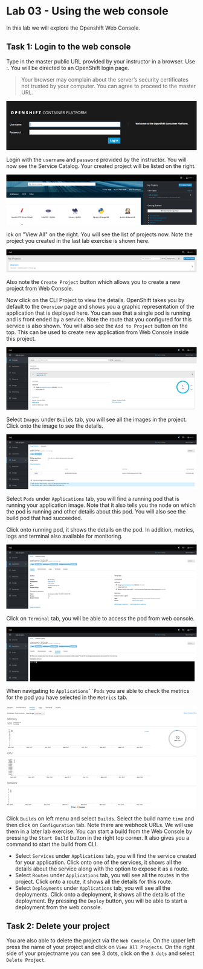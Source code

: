 # Lab 03 - Using the web console

In this lab we will explore the Openshift Web Console.

## Task 1: Login to the web console

Type in the master public URL provided by your instructor in a browser. Use
<master public URL>:<port>. You will be directed to an OpenShift login page.

> Your browser may complain about the server’s security certificates not trusted by your computer. You can agree to proceed to the master URL.

![login](../images/login.png "Login")

Login with the `username` and `password` provided by the instructor. You will now see the Service Catalog. Your created project will be listed on the right.

![service_catalog](../images/service_catalog.png "service_catalog")

ick on "View All" on the right. You will see the list of projects now.
Note the project you created in the last lab exercise is shown here.

![projects_list](../images/projects_list.png "projects_list")

Also note the `Create Project` button which allows you to create a new
project from Web Console.

Now click on the CLI Project to view the details. OpenShift takes you by
default to the `Overview` page and shows you a graphic representation of
the application that is deployed here. You can see that a single pod is
running and is front ended by a service. Note the route that you
configured for this service is also shown. You will also see the `Add to
Project` button on the top. This can be used to create new application
from Web Console inside this project.

![project_details](../images/project_details.png "project_details")

Select `Images` under `Builds` tab, you will see all the images in the project. Click onto the image to see the details.

![image_details](../images/image_details.png "image_details")

Select `Pods` under `Applications` tab, you will find a running pod that
is running your application image. Note that it also tells you the node
on which the pod is running and other details about this pod. You will
also see the build pod that had succeeded.

Click onto running pod, it shows the details on the pod. In addition,
metrics, logs and terminal also available for monitoring.

![project_pod_details](../images/project_pod_details.png "project_pod_details")

Click on `Terminal` tab, you will be able to access the pod from web
console.

![terminal_view.png](../images/terminal_view.png "terminal_view")

When navigating to `Applications``Pods` you are able to check the metrics for the
pod you have selected in the `Metrics` tab.

![pod_metrics.png](../images/pod_metrics.png "pod_metrics")

Click `Builds` on left menu and select `Builds`. Select the build name
`time` and then click on `Configuration` tab. Note there are webhook
URLs. We will use them in a later lab exercise. You can start a build
from the Web Console by pressing the `Start Build` button in the right
top corner. It also gives you a command to start the build from CLI.

* Select `Services` under `Applications` tab, you will find the service
created for your application. Click onto one of the services, it shows
all the details about the service along with the option to expose it as
a route.
* Select `Routes` under `Applications` tab, you will see all the routes
in the project. Click onto a route, it shows all the details for this
route.
* Select `Deployments` under `Applications` tab, you will see all the
deployments. Click onto a deployment, it shows all the details of the
deployment. By pressing the `Deploy` button, you will be able to start a
deployment from the web console.

## Task 2: Delete your project

You are also able to delete the project via the `Web Console`. On the upper left
press the name of your project and click on `View All Projects`. On the right
side of your projectname you can see 3 dots, click on the `3 dots` and select
`Delete Project`.
